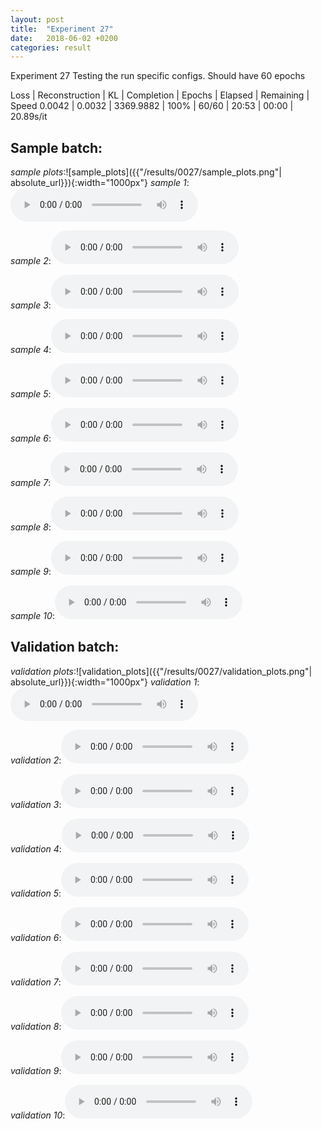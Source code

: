 ```yaml
---
layout: post
title:  "Experiment 27"
date:   2018-06-02 +0200
categories: result
---
```

Experiment 27
Testing the run specific configs.
Should have 60 epochs

Loss | Reconstruction | KL | Completion | Epochs | Elapsed | Remaining | Speed
0.0042 | 0.0032 | 3369.9882 | 100% | 60/60 | 20:53 | 00:00 | 20.89s/it



## **Sample batch**:
_sample plots_:![sample_plots]({{"/results/0027/sample_plots.png"| absolute_url}}){:width="1000px"}
_sample 1_:<audio src="/ResultsOverview/results/0027/sample_1.wav" controls preload></audio>

_sample 2_:<audio src="/ResultsOverview/results/0027/sample_2.wav" controls preload></audio>

_sample 3_:<audio src="/ResultsOverview/results/0027/sample_3.wav" controls preload></audio>

_sample 4_:<audio src="/ResultsOverview/results/0027/sample_4.wav" controls preload></audio>

_sample 5_:<audio src="/ResultsOverview/results/0027/sample_5.wav" controls preload></audio>

_sample 6_:<audio src="/ResultsOverview/results/0027/sample_6.wav" controls preload></audio>

_sample 7_:<audio src="/ResultsOverview/results/0027/sample_7.wav" controls preload></audio>

_sample 8_:<audio src="/ResultsOverview/results/0027/sample_8.wav" controls preload></audio>

_sample 9_:<audio src="/ResultsOverview/results/0027/sample_9.wav" controls preload></audio>

_sample 10_:<audio src="/ResultsOverview/results/0027/sample_10.wav" controls preload></audio>

## **Validation batch**:
_validation plots_:![validation_plots]({{"/results/0027/validation_plots.png"| absolute_url}}){:width="1000px"}
_validation 1_:<audio src="/ResultsOverview/results/0027/validation_1.wav" controls preload></audio>

_validation 2_:<audio src="/ResultsOverview/results/0027/validation_2.wav" controls preload></audio>

_validation 3_:<audio src="/ResultsOverview/results/0027/validation_3.wav" controls preload></audio>

_validation 4_:<audio src="/ResultsOverview/results/0027/validation_4.wav" controls preload></audio>

_validation 5_:<audio src="/ResultsOverview/results/0027/validation_5.wav" controls preload></audio>

_validation 6_:<audio src="/ResultsOverview/results/0027/validation_6.wav" controls preload></audio>

_validation 7_:<audio src="/ResultsOverview/results/0027/validation_7.wav" controls preload></audio>

_validation 8_:<audio src="/ResultsOverview/results/0027/validation_8.wav" controls preload></audio>

_validation 9_:<audio src="/ResultsOverview/results/0027/validation_9.wav" controls preload></audio>

_validation 10_:<audio src="/ResultsOverview/results/0027/validation_10.wav" controls preload></audio>
